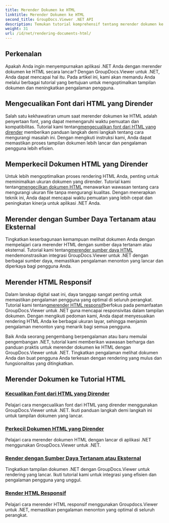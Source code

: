 ```yaml
---
title: Merender Dokumen ke HTML
linktitle: Merender Dokumen ke HTML
second_title: GroupDocs.Viewer .NET API
description: Temukan tutorial komprehensif tentang merender dokumen ke HTML menggunakan GroupDocs.Viewer untuk .NET. Pelajari teknik untuk menampilkan dokumen dan meningkatkan pengalaman pengguna.
weight: 31
url: /id/net/rendering-documents-html/
---
```


## Perkenalan

Apakah Anda ingin menyempurnakan aplikasi .NET Anda dengan merender dokumen ke HTML secara lancar? Dengan GroupDocs.Viewer untuk .NET, Anda dapat mencapai hal itu. Pada artikel ini, kami akan memandu Anda melalui berbagai tutorial yang bertujuan untuk mengoptimalkan tampilan dokumen dan meningkatkan pengalaman pengguna.

## Mengecualikan Font dari HTML yang Dirender
 Salah satu kekhawatiran umum saat merender dokumen ke HTML adalah penyertaan font, yang dapat memengaruhi waktu pemuatan dan kompatibilitas. Tutorial kami tentang[mengecualikan font dari HTML yang dirender](./exclude-fonts-html/) memberikan panduan langkah demi langkah tentang cara mengurangi masalah ini. Dengan mengikuti instruksi kami, Anda dapat memastikan proses tampilan dokumen lebih lancar dan pengalaman pengguna lebih efisien. 

## Memperkecil Dokumen HTML yang Dirender
Untuk lebih mengoptimalkan proses rendering HTML Anda, penting untuk meminimalkan ukuran dokumen yang dirender. Tutorial kami tentang[mengecilkan dokumen HTML](./minify-html/) menawarkan wawasan tentang cara mengurangi ukuran file tanpa mengurangi kualitas. Dengan menerapkan teknik ini, Anda dapat mencapai waktu pemuatan yang lebih cepat dan peningkatan kinerja untuk aplikasi .NET Anda.

## Merender dengan Sumber Daya Tertanam atau Eksternal
 Tingkatkan keserbagunaan kemampuan melihat dokumen Anda dengan mempelajari cara merender HTML dengan sumber daya tertanam atau eksternal. Tutorial kami tentang[merender sumber daya HTML](./render-html-resources/) mendemonstrasikan integrasi GroupDocs.Viewer untuk .NET dengan berbagai sumber daya, memastikan pengalaman menonton yang lancar dan diperkaya bagi pengguna Anda.

## Merender HTML Responsif
 Dalam lanskap digital saat ini, daya tanggap sangat penting untuk memastikan pengalaman pengguna yang optimal di seluruh perangkat. Tutorial kami tentang[merender HTML responsif](./render-responsive-html/)berfokus pada pemanfaatan GroupDocs.Viewer untuk .NET guna mencapai responsivitas dalam tampilan dokumen. Dengan mengikuti pedoman kami, Anda dapat menyesuaikan rendering HTML Anda ke berbagai ukuran layar, sehingga menjamin pengalaman menonton yang menarik bagi semua pengguna.

Baik Anda seorang pengembang berpengalaman atau baru memulai pengembangan .NET, tutorial kami memberikan wawasan berharga dan panduan praktis untuk merender dokumen ke HTML dengan GroupDocs.Viewer untuk .NET. Tingkatkan pengalaman melihat dokumen Anda dan buat pengguna Anda terkesan dengan rendering yang mulus dan fungsionalitas yang ditingkatkan.

## Merender Dokumen ke Tutorial HTML
### [Kecualikan Font dari HTML yang Dirender](./exclude-fonts-html/)
Pelajari cara mengecualikan font dari HTML yang dirender menggunakan GroupDocs.Viewer untuk .NET. Ikuti panduan langkah demi langkah ini untuk tampilan dokumen yang lancar.
### [Perkecil Dokumen HTML yang Dirender](./minify-html/)
Pelajari cara merender dokumen HTML dengan lancar di aplikasi .NET menggunakan GroupDocs.Viewer untuk .NET.
### [Render dengan Sumber Daya Tertanam atau Eksternal](./render-html-resources/)
Tingkatkan tampilan dokumen .NET dengan GroupDocs.Viewer untuk rendering yang lancar. Ikuti tutorial kami untuk integrasi yang efisien dan pengalaman pengguna yang unggul.
### [Render HTML Responsif](./render-responsive-html/)
Pelajari cara merender HTML responsif menggunakan Groupdocs.Viewer untuk .NET, memastikan pengalaman menonton yang optimal di seluruh perangkat.